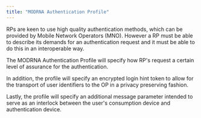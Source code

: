 ```yaml
---
title: "MODRNA Authentication Profile"
---
```


RPs are keen to use high quality authentication methods, which can be provided by Mobile Network Operators (MNO).  However a RP must be able to describe its demands for an authentication request and it must be able to do this in an interoperable way.

The MODRNA Authentication Profile will specify how RP's request a certain level of assurance for the authentication.

In addition, the profile will specify an encrypted login hint token to allow for the transport of user identifiers to the OP in a privacy preserving fashion.

Lastly, the profile will specify an additional message parameter intended to serve as an interlock between the user's consumption device and authentication device.

